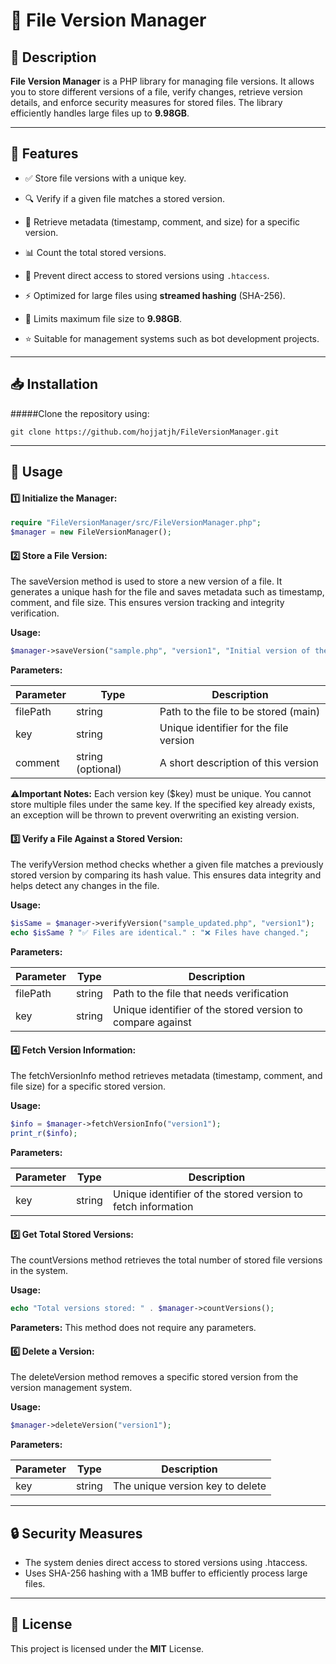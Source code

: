 # 📁 File Version Manager

## 📌 Description
**File Version Manager** is a PHP library for managing file versions. It allows you to store different versions of a file, verify changes, retrieve version details, and enforce security measures for stored files. The library efficiently handles large files up to **9.98GB**.

---

## 🚀 Features
- ✅ Store file versions with a unique key.
- 🔍 Verify if a given file matches a stored version.
- 📝 Retrieve metadata (timestamp, comment, and size) for a specific version.
- 📊 Count the total stored versions.
- 🚫 Prevent direct access to stored versions using `.htaccess`.
- ⚡ Optimized for large files using **streamed hashing** (SHA-256).
- 📏 Limits maximum file size to **9.98GB**.

- ⭐️ Suitable for management systems such as bot development projects.
---

## 📥 Installation

#####Clone the repository using:
```
git clone https://github.com/hojjatjh/FileVersionManager.git
```

---

## 🔧 Usage


#### 1️⃣ Initialize the Manager:
```php
require "FileVersionManager/src/FileVersionManager.php";
$manager = new FileVersionManager();
```

#### 2️⃣ Store a File Version:
The saveVersion method is used to store a new version of a file. It generates a unique hash for the file and saves metadata such as timestamp, comment, and file size. This ensures version tracking and integrity verification.

**Usage:**
```php
$manager->saveVersion("sample.php", "version1", "Initial version of the file.");
```

**Parameters:**

| Parameter   | Type  | Description  |
| ------------ | ------------ | ------------ |
| filePath |  string  | 	Path to the file to be stored (main)  |
| key  |string   |  Unique identifier for the file version |
| comment  |string (optional)	   |  A short description of this version |

⚠️**Important Notes:**
Each version key ($key) must be unique. You cannot store multiple files under the same key.
If the specified key already exists, an exception will be thrown to prevent overwriting an existing version.

#### 3️⃣ Verify a File Against a Stored Version:
The verifyVersion method checks whether a given file matches a previously stored version by comparing its hash value. This ensures data integrity and helps detect any changes in the file.

**Usage:**
```php
$isSame = $manager->verifyVersion("sample_updated.php", "version1");
echo $isSame ? "✅ Files are identical." : "❌ Files have changed.";
```

**Parameters:**

| Parameter   | Type  | Description  |
| ------------ | ------------ | ------------ |
| filePath |  string  | 	Path to the file that needs verification  |
| key  |string   |  Unique identifier of the stored version to compare against |


#### 4️⃣ Fetch Version Information:
The fetchVersionInfo method retrieves metadata (timestamp, comment, and file size) for a specific stored version.

**Usage:**
```php
$info = $manager->fetchVersionInfo("version1");
print_r($info);
```

**Parameters:**

| Parameter   | Type  | Description  |
| ------------ | ------------ | ------------ |
| key  |string   |  Unique identifier of the stored version to fetch information |


#### 5️⃣ Get Total Stored Versions:
The countVersions method retrieves the total number of stored file versions in the system.

**Usage:**
```php
echo "Total versions stored: " . $manager->countVersions();
```

**Parameters:**
This method does not require any parameters.


#### 6️⃣ Delete a Version:
The deleteVersion method removes a specific stored version from the version management system.

**Usage:**
```php
$manager->deleteVersion("version1");
```

**Parameters:**

| Parameter   | Type  | Description  |
| ------------ | ------------ | ------------ |
| key  |string   |  The unique version key to delete |

---

## 🔒 Security Measures
- The system denies direct access to stored versions using .htaccess.
- Uses SHA-256 hashing with a 1MB buffer to efficiently process large files.

---

## 📜 License
This project is licensed under the **MIT** License.
